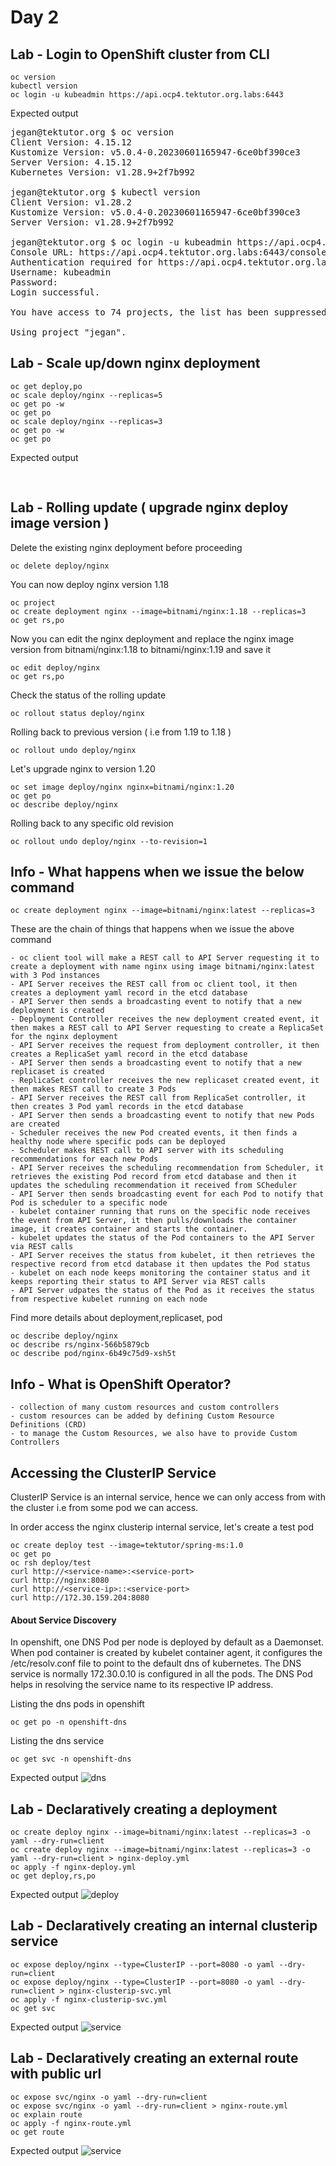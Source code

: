 # Day 2

## Lab - Login to OpenShift cluster from CLI
```
oc version
kubectl version
oc login -u kubeadmin https://api.ocp4.tektutor.org.labs:6443
```

Expected output
<pre>
jegan@tektutor.org $ oc version
Client Version: 4.15.12
Kustomize Version: v5.0.4-0.20230601165947-6ce0bf390ce3
Server Version: 4.15.12
Kubernetes Version: v1.28.9+2f7b992
  
jegan@tektutor.org $ kubectl version
Client Version: v1.28.2
Kustomize Version: v5.0.4-0.20230601165947-6ce0bf390ce3
Server Version: v1.28.9+2f7b992
  
jegan@tektutor.org $ oc login -u kubeadmin https://api.ocp4.tektutor.org.labs:6443
Console URL: https://api.ocp4.tektutor.org.labs:6443/console
Authentication required for https://api.ocp4.tektutor.org.labs:6443 (openshift)
Username: kubeadmin
Password: 
Login successful.

You have access to 74 projects, the list has been suppressed. You can list all projects with 'oc projects'

Using project "jegan".  
</pre>

## Lab - Scale up/down nginx deployment
```
oc get deploy,po
oc scale deploy/nginx --replicas=5
oc get po -w
oc get po
oc scale deploy/nginx --replicas=3
oc get po -w
oc get po
```

Expected output
<pre>

</pre>

## Lab - Rolling update ( upgrade nginx deploy image version )

Delete the existing nginx deployment before proceeding
```
oc delete deploy/nginx
```

You can now deploy nginx version 1.18
```
oc project
oc create deployment nginx --image=bitnami/nginx:1.18 --replicas=3
oc get rs,po
```

Now you can edit the nginx deployment and replace the nginx image version from bitnami/nginx:1.18 to bitnami/nginx:1.19 and save it
```
oc edit deploy/nginx
oc get rs,po
```


Check the status of the rolling update
```
oc rollout status deploy/nginx
```

Rolling back to previous version ( i.e from 1.19 to 1.18 )
```
oc rollout undo deploy/nginx
```

Let's upgrade nginx to version 1.20
```
oc set image deploy/nginx nginx=bitnami/nginx:1.20
oc get po
oc describe deploy/nginx
```

Rolling back to any specific old revision
```
oc rollout undo deploy/nginx --to-revision=1
```

## Info - What happens when we issue the below command
```
oc create deployment nginx --image=bitnami/nginx:latest --replicas=3
```

These are the chain of things that happens when we issue the above command
```
- oc client tool will make a REST call to API Server requesting it to create a deployment with name nginx using image bitnami/nginx:latest with 3 Pod instances
- API Server receives the REST call from oc client tool, it then creates a deployment yaml record in the etcd database
- API Server then sends a broadcasting event to notify that a new deployment is created
- Deployment Controller receives the new deployment created event, it then makes a REST call to API Server requesting to create a ReplicaSet for the nginx deployment
- API Server receives the request from deployment controller, it then creates a ReplicaSet yaml record in the etcd database
- API Server then sends a broadcasting event to notify that a new replicaset is created
- ReplicaSet controller receives the new replicaset created event, it then makes REST call to create 3 Pods
- API Server receives the REST call from ReplicaSet controller, it then creates 3 Pod yaml records in the etcd database
- API Server then sends a broadcasting event to notify that new Pods are created
- Scheduler receives the new Pod created events, it then finds a healthy node where specific pods can be deployed
- Scheduler makes REST call to API server with its scheduling recommendations for each new Pods
- API Server receives the scheduling recommendation from Scheduler, it retrieves the existing Pod record from etcd database and then it updates the scheduling recommendation it received from SCheduler
- API Server then sends broadcasting event for each Pod to notify that Pod is scheduler to a specific node
- kubelet container running that runs on the specific node receives the event from API Server, it then pulls/downloads the container image, it creates container and starts the container.
- kubelet updates the status of the Pod containers to the API Server via REST calls
- API Server receives the status from kubelet, it then retrieves the respective record from etcd database it then updates the Pod status
- kubelet on each node keeps monitoring the container status and it keeps reporting their status to API Server via REST calls
- API Server udpates the status of the Pod as it receives the status from respective kubelet running on each node
```

Find more details about deployment,replicaset, pod
```
oc describe deploy/nginx
oc describe rs/nginx-566b5879cb
oc describe pod/nginx-6b49c75d9-xsh5t
```

## Info - What is OpenShift Operator?
```
- collection of many custom resources and custom controllers
- custom resources can be added by defining Custom Resource Definitions (CRD)
- to manage the Custom Resources, we also have to provide Custom Controllers
```

## Accessing the ClusterIP Service

ClusterIP Service is an internal service, hence we can only access from with the cluster i.e from some pod we can access.

In order access the nginx clusterip internal service, let's create a test pod
```
oc create deploy test --image=tektutor/spring-ms:1.0
oc get po
oc rsh deploy/test
curl http://<service-name>:<service-port>
curl http://nginx:8080
curl http://<service-ip>::<service-port>
curl http://172.30.159.204:8080
```

#### About Service Discovery
In openshift, one DNS Pod per node is deployed by default as a Daemonset.  When pod container is created by kubelet container agent, it configures the /etc/resolv.conf file to point to the default dns of kubernetes.  The DNS service is normally 172.30.0.10 is configured in all the pods.  The DNS Pod helps in resolving the service name to its respective IP address.

Listing the dns pods in openshift
```
oc get po -n openshift-dns
```

Listing the dns service 
```
oc get svc -n openshift-dns
```

Expected output
![dns](dns.png)

## Lab - Declaratively creating a deployment
```
oc create deploy nginx --image=bitnami/nginx:latest --replicas=3 -o yaml --dry-run=client
oc create deploy nginx --image=bitnami/nginx:latest --replicas=3 -o yaml --dry-run=client > nginx-deploy.yml
oc apply -f nginx-deploy.yml
oc get deploy,rs,po
```

Expected output
![deploy](nginx-deploy.png)

## Lab - Declaratively creating an internal clusterip service
```
oc expose deploy/nginx --type=ClusterIP --port=8080 -o yaml --dry-run=client 
oc expose deploy/nginx --type=ClusterIP --port=8080 -o yaml --dry-run=client > nginx-clusterip-svc.yml
oc apply -f nginx-clusterip-svc.yml
oc get svc
```
Expected output
![service](nginx-svc.png)

## Lab - Declaratively creating an external route with public url
```
oc expose svc/nginx -o yaml --dry-run=client
oc expose svc/nginx -o yaml --dry-run=client > nginx-route.yml
oc explain route
oc apply -f nginx-route.yml
oc get route
```
Expected output
![service](nginx-svc.png)
